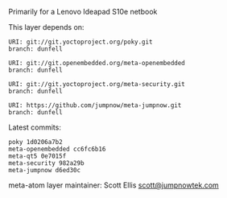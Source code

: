 Primarily for a Lenovo Ideapad S10e netbook

This layer depends on:

    URI: git://git.yoctoproject.org/poky.git
    branch: dunfell

    URI: git://git.openembedded.org/meta-openembedded
    branch: dunfell

    URI: git://git.yoctoproject.org/meta-security.git
    branch: dunfell

    URI: https://github.com/jumpnow/meta-jumpnow.git
    branch: dunfell


Latest commits:

    poky 1d0206a7b2
    meta-openembedded cc6fc6b16
    meta-qt5 0e7015f
    meta-security 982a29b
    meta-jumpnow d6ed30c

meta-atom layer maintainer: Scott Ellis <scott@jumpnowtek.com>
